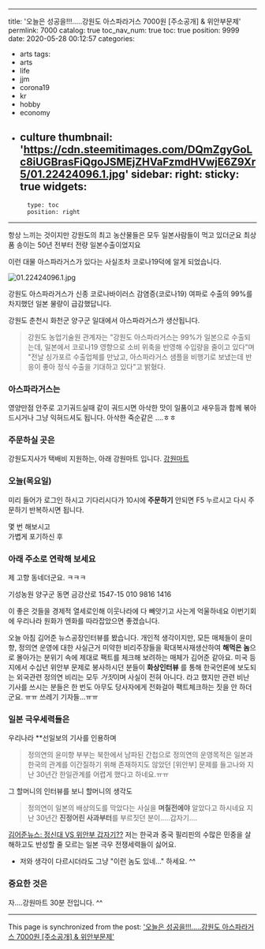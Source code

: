 
---
title: '오늘은 성공을!!!.....강원도 아스파라거스 7000원 [주소공개] & 위안부문제'
permlink: 7000
catalog: true
toc_nav_num: true
toc: true
position: 9999
date: 2020-05-28 00:12:57
categories:
- arts
tags:
- arts
- life
- jjm
- corona19
- kr
- hobby
- economy
- culture
thumbnail: 'https://cdn.steemitimages.com/DQmZgyGoLc8iUGBrasFiQgoJSMEjZHVaFzmdHVwjE6Z9Xr5/01.22424096.1.jpg'
sidebar:
    right:
        sticky: true
widgets:
    -
        type: toc
        position: right
---


항상 느끼는 것이지만
강원도의 최고 농산물들은 모두 일본사람들이 먹고 있더군요
최상품 송이는 50년 전부터 전량 일본수출이었지요

이런 대물 아스파라거스가 있다는 사실조차
코로나19덕에 알게 되었습니다.  

![01.22424096.1.jpg](https://cdn.steemitimages.com/DQmZgyGoLc8iUGBrasFiQgoJSMEjZHVaFzmdHVwjE6Z9Xr5/01.22424096.1.jpg)

강원도 아스파라거스가 신종 코로나바이러스 감염증(코로나19) 여파로 수출의 99%를 차지했던 일본 물량이 급감했답니다. 

 강원도 춘천시 화천군 양구군 일대에서 아스파라거스가 생산됩니다. 

> 강원도 농업기술원 관계자는 "강원도 아스파라거스는 99%가 일본으로 수출되는데, 일본에서 코로나19 영향으로 소비 위축을 반영해 수입량을 줄이고 있다"며 "전날 싱가포르 수출업체를 만났고, 아스파라거스 샘플을 비행기로 보냈는데 반응이 좋아 정식 수출을 기대하고 있다"고 밝혔다.
### 아스파라거스는
영양만점 안주로 고기궈드실때 같이 궈드시면 아삭한 맛이 일품이고
새우등과 함께 볶아드시거나
그냥 익혀드셔도 됩니다. 아삭한 죽순같은 ....ㅎㅎ

### 주문하실 곳은
강원도지사가 택배비 지원하는,
 아래 강원마트 입니다.
[강원마트](https://smartstore.naver.com/gw-mart/products/4894962493)


### 오늘(목요일)
미리 들어가 로그인 하시고 기다리시다가
10시에 **주문하기**
안되면
F5  누르시고 다시 주문하기 반복하시면 됩니다.  

몇 번 해보시고  
가볍게 포기하신 후 

### 아래 주소로 연락해 보세요

제 고향 동네더군요. ㅋㅋㅋ

기성농원 양구군 동면 금강산로 1547-15
010 9816 1416


이 좋은 것들을 경제적 열세로인해
이웃나라에 다 빼앗기고 사는게 억울하네요
이번기회에 우리나라 원화가 엔화를 따라잡았으면 좋겠습니다. 


오늘 아침 김어준 뉴스공장인터뷰를 봤습니다.
개인적 생각이지만, 
모든 매체들이 윤미향, 정의연 운영에 대한 
사실근거 미약한 비리주장들을 확대복사재생산하여 
**해먹은 놈**으로 몰아가는 분위기 속에
제대로 팩트를 체크해 보려하는 매체가 김어준 같아요. 
미국 등지에서 수십년 위안부 문제로 봉사하시던 분들이 **화상인터뷰** 를 통해 한국언론에 보도되는 외국관련 정의연 비리는 모두 *거짓*이며 사실이 전혀 아니다. 라고 했지만 
관련 비난 기사를 쓰시는 분들은 한 번도
아무도 당사자에게 전화걸아  팩트체크하는 짓을  안 하더군요. ㅠㅠ 쓰레기 기자들...ㅠㅠ

### 일본 극우세력들은
우리나라 **선일보의 기사를 인용하며

> 정의연의 윤미향 부부는 북한에서 남파된 간첩으로
정의연의 운영목적은 일본과 한국의 관계를 이간질하기 위해
존재하지도 않았던  [위안부] 문제를 들고나와
지난 30년간 한일관계를 어렵게 했다고 하네요.ㅠㅠ

그 할머니의 인터뷰를 보니 할머니의 생각도
> 정의연이 일본의 배상의도를 막았다는 사실을 **며칠전에야** 알았다고 하시네요
지난 30년간 **진정어린 사과부터**를 부르짓던 분이.....갑자기....

[김어준뉴스: 정신대 VS 위안부 갑자기??](https://www.youtube.com/watch?v=9Ig60iIRxms)
저는 한국과 중국 필리핀의 수많은 민중을 살해하고도 반성할 줄 모르는  일본 극우 전쟁세력들이 싫어요. 

* 저와 생각이 다르시더라도 그냥 "이런 놈도 있네..." 하세요. ^^

### 중요한 것은
자....강원마트 30분 전입니다. ^^

- - -

This page is synchronized from the post: ['오늘은 성공을!!!.....강원도 아스파라거스 7000원 [주소공개] & 위안부문제'](https://steemit.com/@raah/7000)
